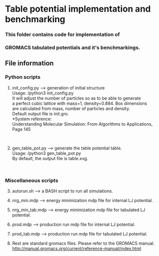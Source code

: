 # Table potential implementation and benchmarking

### This folder contains code for implementation of 
### GROMACS tabulated potentials and it's benchmarkings.

## File information

### Python scripts

1. init_config.py --> generation of initial structure</br>
       Usage: <path-to-python3>/python3 init_config.py <number of particles></br>
       It will adjust the number of particles so as to be able to generate</br>
       a perfect cubic lattice with mass=1, density=0.884. Box dimensions</br>
       are calculated from mass, number of particles and density.</br>
       Default output file is init.gro.</br>
       *System reference: </br>
       Understanding Molecular Simulation: From Algorithms to Applications, Page 145
       
</br>

2. gen_table_pot.py --> generate the table potential table.</br>
       Usage: <path-to-python3>/python3 gen_table_pot.py</br>
       By default, the output file is table.xvg.
       
</br>

### Miscellaneous scripts

3. autorun.sh --> a BASH script to run all simulations.</br>

4. nrg_min.mdp --> energy minimization mdp file for internal LJ potential.</br>

5. nrg_min_tab.mdp --> energy minimization mdp file for tabulated LJ potential.</br>

6. prod.mdp --> production run mdp file for internal LJ potential.</br>

7. prod_tab.mdp --> production run mdp file for tabulated LJ potential.</br>

8. Rest are standard gromacs files. Please refer to the GROMACS manual.</br>
   http://manual.gromacs.org/current/reference-manual/index.html
